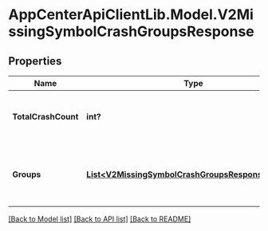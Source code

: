 # AppCenterApiClientLib.Model.V2MissingSymbolCrashGroupsResponse
## Properties

Name | Type | Description | Notes
------------ | ------------- | ------------- | -------------
**TotalCrashCount** | **int?** | total number of crashes for all the groups | 
**Groups** | [**List&lt;V2MissingSymbolCrashGroupsResponseGroups&gt;**](V2MissingSymbolCrashGroupsResponseGroups.md) | list of crash groups formed by missing symbols combination | 

[[Back to Model list]](../README.md#documentation-for-models) [[Back to API list]](../README.md#documentation-for-api-endpoints) [[Back to README]](../README.md)


